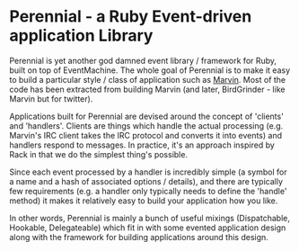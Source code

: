 # Perennial - a Ruby Event-driven application Library #

Perennial is yet another god damned event library / framework
for Ruby, built on top of EventMachine. The whole goal of Perennial
is to make it easy to build a particular style / class of application
such as [Marvin](http://github.com/Sutto/marvin). Most of the code
has been extracted from building Marvin (and later, BirdGrinder - like
Marvin but for twitter). 

Applications built for Perennial are devised around the concept of 'clients'
and 'handlers'. Clients are things which handle the actual processing (e.g. 
Marvin's IRC client takes the IRC protocol and converts it into events) and
handlers respond to messages. In practice, it's an approach inspired by Rack
in that we do the simplest thing's possible.

Since each event processed by a handler is incredibly simple (a symbol for a name
and a hash of associated options / details), and there are typically few requirements
(e.g. a handler only typically needs to define the 'handle' method) it
makes it relatively easy to build your application how you like.

In other words, Perennial is mainly a bunch of useful mixings (Dispatchable,
Hookable, Delegateable) which fit in with some evented application design 
along with the framework for building applications around this design.